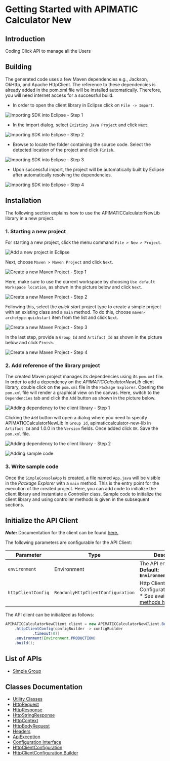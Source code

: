 
# Getting Started with APIMATIC Calculator New

## Introduction

Coding Click API to manage all the Users

## Building

The generated code uses a few Maven dependencies e.g., Jackson, OkHttp,
and Apache HttpClient. The reference to these dependencies is already
added in the pom.xml file will be installed automatically. Therefore,
you will need internet access for a successful build.

* In order to open the client library in Eclipse click on `File -> Import`.

![Importing SDK into Eclipse - Step 1](https://apidocs.io/illustration/java?workspaceFolder=APIMATIC%20Calculator%20New-Java&workspaceName=APIMATICCalculatorNew&projectName=APIMATICCalculatorNewLib&rootNamespace=io.apimatic.examples&groupId=APIMATICCalculatorNewLib&artifactId=apimaticcalculator-new-lib&version=1.0.0&step=import0)

* In the import dialog, select `Existing Java Project` and click `Next`.

![Importing SDK into Eclipse - Step 2](https://apidocs.io/illustration/java?workspaceFolder=APIMATIC%20Calculator%20New-Java&workspaceName=APIMATICCalculatorNew&projectName=APIMATICCalculatorNewLib&rootNamespace=io.apimatic.examples&groupId=APIMATICCalculatorNewLib&artifactId=apimaticcalculator-new-lib&version=1.0.0&step=import1)

* Browse to locate the folder containing the source code. Select the detected location of the project and click `Finish`.

![Importing SDK into Eclipse - Step 3](https://apidocs.io/illustration/java?workspaceFolder=APIMATIC%20Calculator%20New-Java&workspaceName=APIMATICCalculatorNew&projectName=APIMATICCalculatorNewLib&rootNamespace=io.apimatic.examples&groupId=APIMATICCalculatorNewLib&artifactId=apimaticcalculator-new-lib&version=1.0.0&step=import2)

* Upon successful import, the project will be automatically built by Eclipse after automatically resolving the dependencies.

![Importing SDK into Eclipse - Step 4](https://apidocs.io/illustration/java?workspaceFolder=APIMATIC%20Calculator%20New-Java&workspaceName=APIMATICCalculatorNew&projectName=APIMATICCalculatorNewLib&rootNamespace=io.apimatic.examples&groupId=APIMATICCalculatorNewLib&artifactId=apimaticcalculator-new-lib&version=1.0.0&step=import3)

## Installation

The following section explains how to use the APIMATICCalculatorNewLib library in a new project.

### 1. Starting a new project

For starting a new project, click the menu command `File > New > Project`.

![Add a new project in Eclipse](https://apidocs.io/illustration/java?workspaceFolder=APIMATIC%20Calculator%20New-Java&workspaceName=APIMATICCalculatorNew&projectName=APIMATICCalculatorNewLib&rootNamespace=io.apimatic.examples&groupId=APIMATICCalculatorNewLib&artifactId=apimaticcalculator-new-lib&version=1.0.0&step=createNewProject0)

Next, choose `Maven > Maven Project` and click `Next`.

![Create a new Maven Project - Step 1](https://apidocs.io/illustration/java?workspaceFolder=APIMATIC%20Calculator%20New-Java&workspaceName=APIMATICCalculatorNew&projectName=APIMATICCalculatorNewLib&rootNamespace=io.apimatic.examples&groupId=APIMATICCalculatorNewLib&artifactId=apimaticcalculator-new-lib&version=1.0.0&step=createNewProject1)

Here, make sure to use the current workspace by choosing `Use default Workspace location`, as shown in the picture below and click `Next`.

![Create a new Maven Project - Step 2](https://apidocs.io/illustration/java?workspaceFolder=APIMATIC%20Calculator%20New-Java&workspaceName=APIMATICCalculatorNew&projectName=APIMATICCalculatorNewLib&rootNamespace=io.apimatic.examples&groupId=APIMATICCalculatorNewLib&artifactId=apimaticcalculator-new-lib&version=1.0.0&step=createNewProject2)

Following this, select the *quick start* project type to create a simple project with an existing class and a `main` method. To do this, choose `maven-archetype-quickstart` item from the list and click `Next`.

![Create a new Maven Project - Step 3](https://apidocs.io/illustration/java?workspaceFolder=APIMATIC%20Calculator%20New-Java&workspaceName=APIMATICCalculatorNew&projectName=APIMATICCalculatorNewLib&rootNamespace=io.apimatic.examples&groupId=APIMATICCalculatorNewLib&artifactId=apimaticcalculator-new-lib&version=1.0.0&step=createNewProject3)

In the last step, provide a `Group Id` and `Artifact Id` as shown in the picture below and click `Finish`.

![Create a new Maven Project - Step 4](https://apidocs.io/illustration/java?workspaceFolder=APIMATIC%20Calculator%20New-Java&workspaceName=APIMATICCalculatorNew&projectName=APIMATICCalculatorNewLib&rootNamespace=io.apimatic.examples&groupId=APIMATICCalculatorNewLib&artifactId=apimaticcalculator-new-lib&version=1.0.0&step=createNewProject4)

### 2. Add reference of the library project

The created Maven project manages its dependencies using its `pom.xml` file. In order to add a dependency on the *APIMATICCalculatorNewLib* client library, double click on the `pom.xml` file in the `Package Explorer`. Opening the `pom.xml` file will render a graphical view on the canvas. Here, switch to the `Dependencies` tab and click the `Add` button as shown in the picture below.

![Adding dependency to the client library - Step 1](https://apidocs.io/illustration/java?workspaceFolder=APIMATIC%20Calculator%20New-Java&workspaceName=APIMATICCalculatorNew&projectName=APIMATICCalculatorNewLib&rootNamespace=io.apimatic.examples&groupId=APIMATICCalculatorNewLib&artifactId=apimaticcalculator-new-lib&version=1.0.0&step=testProject0)

Clicking the `Add` button will open a dialog where you need to specify APIMATICCalculatorNewLib in `Group Id`, apimaticcalculator-new-lib in `Artifact Id` and 1.0.0 in the `Version` fields. Once added click `OK`. Save the `pom.xml` file.

![Adding dependency to the client library - Step 2](https://apidocs.io/illustration/java?workspaceFolder=APIMATIC%20Calculator%20New-Java&workspaceName=APIMATICCalculatorNew&projectName=APIMATICCalculatorNewLib&rootNamespace=io.apimatic.examples&groupId=APIMATICCalculatorNewLib&artifactId=apimaticcalculator-new-lib&version=1.0.0&step=testProject1)

![Adding sample code](https://apidocs.io/illustration/java?workspaceFolder=APIMATIC%20Calculator%20New-Java&workspaceName=APIMATICCalculatorNew&projectName=APIMATICCalculatorNewLib&rootNamespace=io.apimatic.examples&groupId=APIMATICCalculatorNewLib&artifactId=apimaticcalculator-new-lib&version=1.0.0&step=testProject2)

### 3. Write sample code

Once the `SimpleConsoleApp` is created, a file named `App.java` will be visible in the *Package Explorer* with a `main` method. This is the entry point for the execution of the created project.
Here, you can add code to initialize the client library and instantiate a *Controller* class. Sample code to initialize the client library and using controller methods is given in the subsequent sections.

## Initialize the API Client

**_Note:_** Documentation for the client can be found [here.](/doc/client.md)

The following parameters are configurable for the API Client:

| Parameter | Type | Description |
|  --- | --- | --- |
| `environment` | Environment | The API environment. <br> **Default: `Environment.PRODUCTION`** |
| `httpClientConfig` | `ReadonlyHttpClientConfiguration` | Http Client Configuration instance.<br>* See available [builder methods here](/doc/http-client-configuration-builder.md). |

The API client can be initialized as follows:

```java
APIMATICCalculatorNewClient client = new APIMATICCalculatorNewClient.Builder()
    .httpClientConfig(configBuilder -> configBuilder
            .timeout(0))
    .environment(Environment.PRODUCTION)
    .build();
```

## List of APIs

* [Simple Group](/doc/controllers/simple-group.md)

## Classes Documentation

* [Utility Classes](/doc/utility-classes.md)
* [HttpRequest](/doc/http-request.md)
* [HttpResponse](/doc/http-response.md)
* [HttpStringResponse](/doc/http-string-response.md)
* [HttpContext](/doc/http-context.md)
* [HttpBodyRequest](/doc/http-body-request.md)
* [Headers](/doc/headers.md)
* [ApiException](/doc/api-exception.md)
* [Configuration Interface](/doc/configuration-interface.md)
* [HttpClientConfiguration](/doc/http-client-configuration.md)
* [HttpClientConfiguration.Builder](/doc/http-client-configuration-builder.md)


